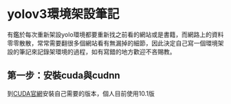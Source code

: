 <h1>yolov3環境架設筆記</h1>
<p>
<p>有鑑於每次重新架設yolo環境都要重新找之前看的網站或是書籍，而網路上的資料零零散散，常常需要翻很多個網站看有無漏掉的細節，因此決定自己寫一個環境架設的筆記來記錄架環境的過程，如有寫錯的地方歡迎不吝賜教。
<p>
<h2>第一步：安裝cuda與cudnn</h2>
<p>
<p>到<a href="https://developer.nvidia.com/cuda-toolkit-archive">CUDA官網</a>安裝自己需要的版本，個人目前使用10.1版</p>
<p>
